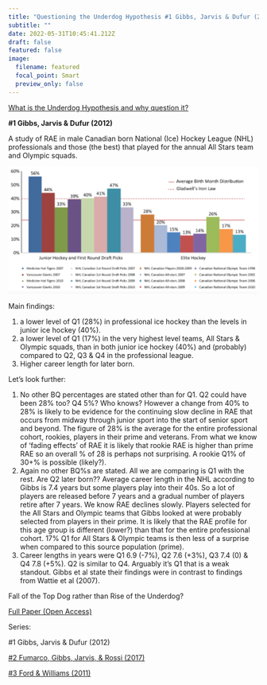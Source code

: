 ```yaml
---
title: "Questioning the Underdog Hypothesis #1 Gibbs, Jarvis & Dufur (2012) "
subtitle: ""
date: 2022-05-31T10:45:41.212Z
draft: false
featured: false
image:
  filename: featured
  focal_point: Smart
  preview_only: false
---
```

<meta name="twitter:card" content="summary_large_image" />
<meta name="twitter:site" content="@nothirdman" />
<meta name="twitter:title" content="Questioning the Underdog Hypothesis 1" />
<meta name="twitter:description" content="The first in a series of article questioning the Underdog Hypothesis starting with Gibbs et al 2012 investigation into ice hockey." />
<meta name="twitter:image" content="https://onemoresummer.co.uk/post/questioning-the-underdog-hypothesis-1/gibbsfigure1.png" />

[What is the Underdog Hypothesis and why question it?](https://onemoresummer.co.uk/post/questioning-the-underdog-hypothesis-an-introduction/)

**\#1 Gibbs, Jarvis & Dufur (2012)**

A study of RAE in male Canadian born National (Ice) Hockey League (NHL) professionals and those (the best) that played for the annual All Stars team and Olympic squads.

![](gibbsfigure1.png)

Main findings:

1. a lower level of Q1 (28%) in professional ice hockey than the levels in junior ice hockey (40%).
2. a lower level of Q1 (17%) in the very highest level teams, All Stars & Olympic squads, than in both junior ice hockey (40%) and (probably) compared to Q2, Q3 & Q4 in the professional league.
3. Higher career length for later born.

Let’s look further:

1. No other BQ percentages are stated other than for Q1. Q2 could have been 28% too? Q4 5%? Who knows? However a change from 40% to 28% is likely to be evidence for the continuing slow decline in RAE that occurs from midway through junior sport into the start of senior sport and beyond. The figure of 28% is the average for the entire professional cohort, rookies, players in their prime and veterans. From what we know of ‘fading effects’ of RAE it is likely that rookie RAE is higher than prime RAE so an overall % of 28 is perhaps not surprising. A rookie Q1% of 30+% is possible (likely?).
2. Again no other BQ%s are stated. All we are comparing is Q1 with the rest. Are Q2 later born?? Average career length in the NHL according to Gibbs is 7.4 years but some players play into their 40s. So a lot of players are released before 7 years and a gradual number of players retire after 7 years. We know RAE declines slowly. Players selected for the All Stars and Olympic teams that Gibbs looked at were probably selected from players in their prime. It is likely that the RAE profile for this age group is different (lower?) than that for the entire professional cohort. 17% Q1 for All Stars & Olympic teams is then less of a surprise when compared to this source population (prime). 
3. Career lengths in years were Q1 6.9 (-7%), Q2 7.6 (+3%), Q3 7.4 (0) & Q4 7.8 (+5%). Q2 is similar to Q4. Arguably it’s Q1 that is a weak standout. Gibbs et al state their findings were in contrast to findings from Wattie et al (2007). 

Fall of the Top Dog rather than Rise of the Underdog?[](https://www.researchgate.net/publication/257333561_The_Rise_of_the_Underdog_The_Relative_Age_Effect_Reversal_Among_Canadian-born_NHL_Hockey_Players_A_Reply_to_Nolan_and_Howell)

[Full Paper (Open Access)](https://www.researchgate.net/publication/257333561_The_Rise_of_the_Underdog_The_Relative_Age_Effect_Reversal_Among_Canadian-born_NHL_Hockey_Players_A_Reply_to_Nolan_and_Howell)

Series:

\#1 Gibbs, Jarvis & Dufur (2012)

[\#2 Fumarco, Gibbs, Jarvis, & Rossi (2017)](https://onemoresummer.co.uk/post/questioning-the-underdog-hypothesis-2-fumarco-gibbs-jarvis-rossi/)

[](https://onemoresummer.co.uk/post/questioning-the-underdog-hypothesis-2-fumarco-gibbs-jarvis-rossi/)[\#3 Ford & Williams (2011)](https://onemoresummer.co.uk/post/questioning-the-underdog-hypothesis-3-ford-williams/)